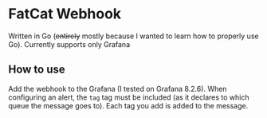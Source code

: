 # FatCat Webhook
Written in Go (~~entirely~~ mostly because I wanted to learn how to properly use Go). Currently supports only Grafana

## How to use
Add the webhook to the Grafana (I tested on Grafana 8.2.6). When configuring an alert, the `tag` tag must be included (as it declares to which queue the message goes to). Each tag you add is added to the message.